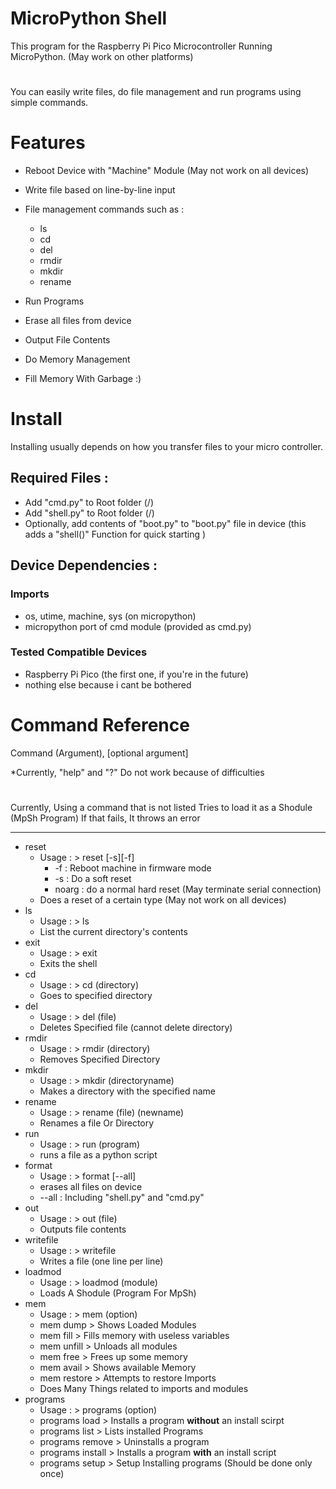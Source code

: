 # MicroPython Shell
This program for the Raspberry Pi Pico Microcontroller Running MicroPython. (May work on other platforms)
#
You can easily write files, do file management and run programs using simple commands.

# Features

- Reboot Device with "Machine" Module (May not work on all devices)

- Write file based on line-by-line input

- File management commands such as : 
  - ls
  - cd
  - del
  - rmdir
  - mkdir
  - rename

- Run Programs

- Erase all files from device

- Output File Contents

- Do Memory Management

- Fill Memory With Garbage :)

# Install

Installing usually depends on how you transfer files to your micro controller. 

## Required Files : 
- Add "cmd.py" to Root folder (/)
- Add "shell.py" to Root folder (/)
- Optionally, add contents of "boot.py" to "boot.py" file in device (this adds a "shell()" Function for quick starting )

## Device Dependencies : 

### Imports
- os, utime, machine, sys (on micropython)
- micropython port of cmd module (provided as cmd.py)
### Tested Compatible Devices
- Raspberry Pi Pico (the first one, if you're in the future)
- nothing else because i cant be bothered

# Command Reference 
Command (Argument), [optional argument]

*Currently, "help" and "?" Do not work because of difficulties
#

Currently, Using a command that is not listed Tries to load it as a Shodule (MpSh Program) If that fails, It throws an error

---

- reset 
  - Usage : > reset [-s][-f]
    - -f : Reboot machine in firmware mode 
    - -s : Do a soft reset
    - noarg : do a normal hard reset (May terminate serial connection)
  - Does a reset of a certain type (May not work on all devices)
- ls
  - Usage : > ls
  - List the current directory's contents
- exit
  - Usage : > exit
  - Exits the shell
- cd
  - Usage : > cd (directory)
  - Goes to specified directory
- del
  - Usage : > del (file)
  - Deletes Specified file (cannot delete directory)
- rmdir
  - Usage : > rmdir (directory)
  - Removes Specified Directory
- mkdir
  - Usage : > mkdir (directoryname)
  - Makes a directory with the specified name
- rename
  - Usage : > rename (file) (newname)
  - Renames a file Or Directory
- run
  - Usage : > run (program)
  - runs a file as a python script 
- format
  - Usage : > format [--all]
  - erases all files on device
  - --all : Including "shell.py" and "cmd.py"
- out
  - Usage : > out (file)
  - Outputs file contents
- writefile
  - Usage : > writefile
  - Writes a file (one line per line)
- loadmod
  - Usage : > loadmod (module)
  - Loads A Shodule (Program For MpSh)
- mem 
  - Usage : > mem (option)
  - mem dump > Shows Loaded Modules
  - mem fill > Fills memory with useless variables
  - mem unfill > Unloads all modules
  - mem free > Frees up some memory
  - mem avail > Shows available Memory
  - mem restore > Attempts to restore Imports
  - Does Many Things related to imports and modules
- programs
  - Usage : > programs (option)
  - programs load > Installs a program **without** an install scirpt
  - programs list > Lists installed Programs
  - programs remove > Uninstalls a program
  - programs install > Installs a program **with** an install script
  - programs setup > Setup Installing programs (Should be done only once)
